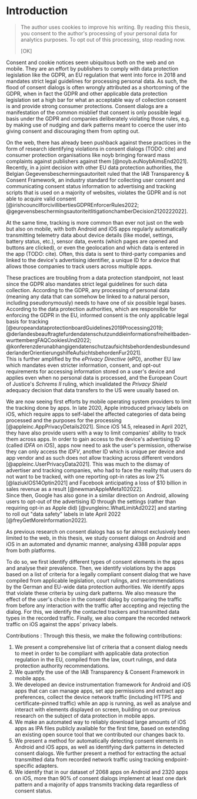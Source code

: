 # Introduction

> The author uses cookies to improve his writing. By reading this thesis, you consent to the author's processing of your personal data for analytics purposes. To opt out of this processing, stop reading now.
> 
> [OK]

Consent and cookie notices seem ubiquitous both on the web and on mobile. They are an effort by publishers to comply with data protection legislation like the GDPR, an EU regulation that went into force in 2018 and mandates strict legal guidelines for processing personal data. As such, the flood of consent dialogs is often wrongly attributed as a shortcoming of the GDPR, when in fact the GDPR and other applicable data protection legislation set a high bar for what an acceptable way of collection consent is and provide strong consumer protections. Consent dialogs are a manifestation of the common misblief that consent is only possible legal basis under the GDPR and companies deliberately violating those rules, e.g. by making use of nudging and dark patterns meant to coerce the user into giving consent and discouraging them from opting out.

On the web, there has already been pushback against these practices in the form of research identifying violations in consent dialogs (TODO: cite) and consumer protection organisations like noyb bringing forward mass complaints against publishers against them [@noyb.euNoybAimsEnd2021]. Recently, in a joint decision with other EU data protection authorities, the Belgian Gegevensbeschermingsautoriteit ruled that the IAB Transparency & Consent Framework, an industry standard for collecting user consent and communicating consent status information to advertising and tracking scripts that is used on a majority of websites, violates the GDPR and is not able to acquire valid consent [@irishcouncilforcivillibertiesGDPREnforcerRules2022; @gegevensbeschermingsautoriteitlitigationchamberDecision2120222022].

At the same time, tracking is more common than ever not just on the web but also on mobile, with both Android and iOS apps regularly automatically transmitting telemetry data about device details (like model, settings, battery status, etc.), sensor data, events (which pages are opened and buttons are clicked), or even the geolocation and which data is entered in the app (TODO: cite). Often, this data is sent to third-party companies and linked to the device's advertising identifier, a unique ID for a device that allows those companies to track users across multiple apps.

These practices are troubling from a data protection standpoint, not least since the GDPR also mandates strict legal guidelines for such data collection. According to the GDPR, any processing of personal data (meaning any data that can somehow be linked to a natural person, including pseudonymously) needs to have one of six possible legal bases. According to the data protection authorities, which are responsible for enforcing the GDPR in the EU, informed consent is the only applicable legal basis for tracking [@europeandataprotectionboardGuidelines2019Processing2019; @derlandesbeauftragtefurdendatenschutzunddieinformationsfreiheitbaden-wurttembergFAQCookiesUnd2022; @konferenzderunabhangigendatenschutzaufsichtsbehordendesbundesundderlanderOrientierungshilfeAufsichtsbehordenFur2021].  
This is further amplified by the *ePrivacy Directive* (ePD), another EU law which mandates even stricter information, consent, and opt-out requirements for accessing information stored on a user's device and applies even when no personal data is processed, and the European Court of Justice's *Schrems II* ruling, which invalidated the *Privacy Shield* adequacy decision that data transfers to the US were usually based on.

We are now seeing first efforts by mobile operating system providers to limit the tracking done by apps. In late 2020, Apple introduced privacy labels on iOS, which require apps to self-label the affected categories of data being processed and the purposes for the processing [@appleinc.AppPrivacyDetails2021]. Since iOS 14.5, released in April 2021, they have also provide users with a way to limit companies' ability to track them across apps. In order to gain access to the device's advertising ID (called *IDFA*  on iOS), apps now need to ask the user's permission, otherwise they can only access the *IDFV*, another ID which is unique per device and app vendor and as such does not allow tracking across different vendors [@appleinc.UserPrivacyData2021]. This was much to the dismay of advertiser and tracking companies, who had to face the reality that users do not want to be tracked, with one reporting opt-in rates as low 2% [@laziukIOS14Optin2021] and Facebook anticipating a loss of $10 billion in sales revenue as a result [@newmanAppleMeta102022].  
Since then, Google has also gone in a similar direction on Android, allowing users to opt-out of the advertising ID through the settings (rather than requiring opt-in as Apple did) [@vungleinc.WhatLimitAd2022] and starting to roll out "data safety" labels in late April 2022 [@freyGetMoreInformation2022]. 

As previous research on consent dialogs has so far almost exclusively been limited to the web, in this thesis, we study consent dialogs on Android and iOS in an automated and dynamic manner, analysing 4388 popular apps from both platforms.

To do so, we first identify different types of consent elements in the apps and analyse their prevalence. Then, we identify violations by the apps based on a list of criteria for a legally compliant consent dialog that we have compiled from applicable legislation, court rulings, and recommendations by the German and EU-wide data protection authorities. We identify apps that violate these criteria by using dark patterns. We also measure the effect of the user's choice in the consent dialog by comparing the traffic from before any interaction with the traffic after accepting and rejecting the dialog. For this, we identify the contacted trackers and transmitted data types in the recorded traffic. Finally, we also compare the recorded network traffic on iOS against the apps' privacy labels. 

Contributions
:   Through this thesis, we make the following contributions:

1. We present a comprehensive list of criteria that a consent dialog needs to meet in order to be compliant with applicable data protection regulation in the EU, compiled from the law, court rulings, and data protection authority recommendations.
1. We quantify the use of the IAB Transparency & Consent Framework in mobile apps.
1. We developed an device instrumentation framework for Android and iOS apps that can can manage apps, set app permissions and extract app preferences, collect the device network traffic (including HTTPS and certificate-pinned traffic) while an app is running, as well as analyse and interact with elements displayed on screen, building on our previous research on the subject of data protection in mobile apps.
1. We make an automated way to reliably download large amounts of iOS apps as IPA files publicly available for the first time, based on extending an existing open source tool that we contributed our changes back to.
1. We present a method for automatically detecting consent elements in Android and iOS apps, as well as identifying dark patterns in detected consent dialogs. We further present a method for extracting the actual transmitted data from recorded network traffic using tracking endpoint-specific adapters.
1. We identify that in our dataset of 2068 apps on Android and 2320 apps on iOS, more than 90% of consent dialogs implement at least one dark pattern and a majority of apps transmits tracking data regardless of consent status.
